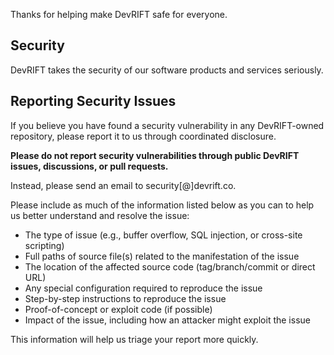 Thanks for helping make DevRIFT safe for everyone.

## Security

DevRIFT takes the security of our software products and services seriously.

## Reporting Security Issues

If you believe you have found a security vulnerability in any DevRIFT-owned repository, please report it to us through coordinated disclosure.

**Please do not report security vulnerabilities through public DevRIFT issues, discussions, or pull requests.**

Instead, please send an email to security[@]devrift.co.

Please include as much of the information listed below as you can to help us better understand and resolve the issue:

  * The type of issue (e.g., buffer overflow, SQL injection, or cross-site scripting)
  * Full paths of source file(s) related to the manifestation of the issue
  * The location of the affected source code (tag/branch/commit or direct URL)
  * Any special configuration required to reproduce the issue
  * Step-by-step instructions to reproduce the issue
  * Proof-of-concept or exploit code (if possible)
  * Impact of the issue, including how an attacker might exploit the issue

This information will help us triage your report more quickly.
